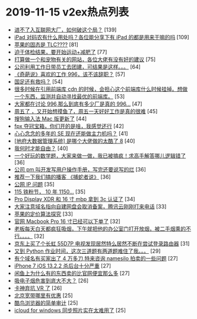 # 2019-11-15 v2ex热点列表

+ [进不了入互联网大厂，如何破这个局？](https://www.v2ex.com/t/619813#reply139) [139]
+ [iPad 对码农有什么用处吗？各位能分享下有 iPad 的都是用来干嘛的吗](https://www.v2ex.com/t/619861#reply109) [109]
+ [苹果的固态是 TLC????](https://www.v2ex.com/t/619795#reply81) [81]
+ [迫于体检结果，要开始运动+减肥了](https://www.v2ex.com/t/619832#reply77) [77]
+ [打算做一个和宠物有关的网站，各位大佬有没有好的建议](https://www.v2ex.com/t/619742#reply75) [75]
+ [公司利用工作日带员工去团建，可结果是这样。。。](https://www.v2ex.com/t/619775#reply64) [64]
+ [《奇葩说》喜欢的工作 996，该不该辞职？](https://www.v2ex.com/t/619774#reply57) [57]
+ [国足还有救吗？](https://www.v2ex.com/t/619858#reply54) [54]
+ [很多时候在引用前端库 cdn 的时候，会担心这个前端库什么时候挂掉。想做一个东西，监测并自动寻找最优的前端库。](https://www.v2ex.com/t/619804#reply53) [53]
+ [大家都在讨论 996,那么到底有多少厂是真的 996...](https://www.v2ex.com/t/619868#reply47) [47]
+ [周五了 ，又开始想摸鱼了，周五一天好好工作是真的很难](https://www.v2ex.com/t/619753#reply45) [45]
+ [搜狗输入法 Mac 版更新了](https://www.v2ex.com/t/619810#reply44) [44]
+ [fpx 夺冠宝箱，你们开的是啥，我感觉还行](https://www.v2ex.com/t/619834#reply42) [42]
+ [心心念念的多年的 SE 现在还能做主力机吗？](https://www.v2ex.com/t/619904#reply41) [41]
+ [[地府大数据管理系统] 是哪个大佬做的太酷了 8](https://www.v2ex.com/t/619764#reply40) [40]
+ [我何时才能自由？](https://www.v2ex.com/t/619768#reply40) [40]
+ [一个好玩的数学题，大家来做一做，我已被搞疯！求高手解答哪儿逻辑错了](https://www.v2ex.com/t/619782#reply36) [36]
+ [公司 pm 叫开发写用户操作手册，写完还要说写的烂](https://www.v2ex.com/t/619801#reply36) [36]
+ [推荐一下我们搞的播客 《捕蛇者说》](https://www.v2ex.com/t/619892#reply36) [36]
+ [公网 IP 问题](https://www.v2ex.com/t/619829#reply35) [35]
+ [115 铁粉节， 10 年 1150…](https://www.v2ex.com/t/619731#reply35) [35]
+ [Pro Display XDR 和 16 寸 mbp 拿到 3c 认证了](https://www.v2ex.com/t/619735#reply34) [34]
+ [大家注意域名指向自建网盘会取消备案，腾讯云刚刚打来电话](https://www.v2ex.com/t/619916#reply33) [33]
+ [苹果的定价算法探究](https://www.v2ex.com/t/619760#reply33) [33]
+ [官网 Macbook Pro 16 寸已经可以下单了](https://www.v2ex.com/t/619918#reply32) [32]
+ [老板每天白天都疯狂吸烟，下午就把他的办公室门打开放烟，被二手烟熏的不行。。。。](https://www.v2ex.com/t/619960#reply32) [32]
+ [京东上买了个长虹 55D7P 电视发现居然特么居然不断在尝试登录路由器](https://www.v2ex.com/t/619948#reply31) [31]
+ [又到 Python 作业时间，这次三道题有两道题难住了我。。。](https://www.v2ex.com/t/619941#reply29) [29]
+ [有个域名有买家出了 4 万多刀,特来咨询 namesilo 拍卖的一些问题](https://www.v2ex.com/t/619994#reply27) [27]
+ [iPhone 7 iOS 13.2.2 杀后台十分严重](https://www.v2ex.com/t/619756#reply27) [27]
+ [闲鱼上为什么有的东西卖的比官网便宜那么多](https://www.v2ex.com/t/619769#reply27) [27]
+ [吸电子烟危害到底大不大？](https://www.v2ex.com/t/619847#reply26) [26]
+ [卡神弃坑 VR 了](https://www.v2ex.com/t/619931#reply26) [26]
+ [北京宽带哪里有优惠](https://www.v2ex.com/t/619845#reply25) [25]
+ [酷鸟浏览器的简单审计](https://www.v2ex.com/t/619875#reply25) [25]
+ [icloud for windows 同步照片实在太难用了](https://www.v2ex.com/t/619736#reply25) [25]
